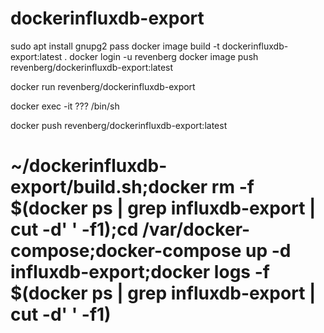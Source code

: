 # dockerinfluxdb-export

sudo apt install gnupg2 pass
docker image build -t dockerinfluxdb-export:latest  .
docker login -u revenberg
docker image push revenberg/dockerinfluxdb-export:latest

docker run revenberg/dockerinfluxdb-export

docker exec -it ??? /bin/sh

docker push revenberg/dockerinfluxdb-export:latest

# ~/dockerinfluxdb-export/build.sh;docker rm -f $(docker ps | grep influxdb-export | cut -d' ' -f1);cd /var/docker-compose;docker-compose up -d influxdb-export;docker logs -f $(docker ps | grep influxdb-export | cut -d' ' -f1)